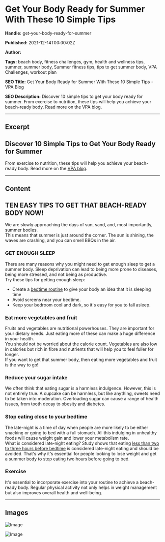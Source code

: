 # Get Your Body Ready for Summer With These 10 Simple Tips

**Handle:** get-your-body-ready-for-summer

**Published:** 2021-12-14T00:00:02Z

**Author:**  

**Tags:** beach body, fitness challenges, gym, health and wellness tips, summer, summer body, Summer fitness tips, tips to get summer body, VPA Challenges, workout plan

**SEO Title:** Get Your Body Ready for Summer With These 10 Simple Tips - VPA Blog

**SEO Description:** Discover 10 simple tips to get your body ready for summer. From exercise to nutrition, these tips will help you achieve your beach-ready body. Read more on the VPA blog.

---

## Excerpt

## Discover 10 Simple Tips to Get Your Body Ready for Summer

From exercise to nutrition, these tips will help you achieve your beach-ready body. Read more on the [VPA blog](link).

---

## Content

## TEN EASY TIPS TO GET THAT BEACH-READY BODY NOW!

We are slowly approaching the days of sun, sand, and, most importantly, summer bodies.  
This means that summer is just around the corner. The sun is shining, the waves are crashing, and you can smell BBQs in the air.

### GET ENOUGH SLEEP
There are many reasons why you might need to get enough sleep to get a summer body. Sleep deprivation can lead to being more prone to diseases, being more stressed, and not being as productive.  
Try these tips for getting enough sleep:
- Create a [bedtime routine](https://www.vpa.com.au/blogs/featured-articles/sleep-hygiene) to give your body an idea that it is sleeping time
- Avoid screens near your bedtime.
- Keep your bedroom cool and dark, so it's easy for you to fall asleep.

### Eat more vegetables and fruit
Fruits and vegetables are nutritional powerhouses. They are important for your dietary needs. Just eating more of these can make a huge difference in your health.  
You should not be worried about the calorie count. Vegetables are also low in calories but rich in fibre and nutrients that will help you to feel fuller for longer.  
If you want to get that summer body, then eating more vegetables and fruit is the way to go!

### Reduce your sugar intake
We often think that eating sugar is a harmless indulgence. However, this is not entirely true. A cupcake can be harmless, but like anything, sweets need to be taken into moderation. Overloading sugar can cause a range of health issues, from tooth decay to obesity and diabetes.

### Stop eating close to your bedtime
The late-night is a time of day when people are more likely to be either snacking or going to bed with a full stomach. All this indulging in unhealthy foods will cause weight gain and lower your metabolism rate.  
What is considered late-night eating? Study shows that eating [less than two to three hours before bedtime](https://www.health.harvard.edu/newsletter_article/8-secrets-to-a-good-nights-sleep) is considered late-night eating and should be avoided. That's why it's essential for people looking to lose weight and get a summer body to stop eating two hours before going to bed.

### Exercise
It's essential to incorporate exercise into your routine to achieve a beach-ready body. Regular physical activity not only helps in weight management but also improves overall health and well-being.

---

## Images

![Image](undefined)

![Image](undefined)

